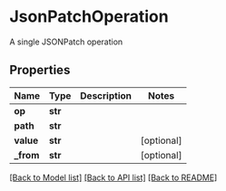 # JsonPatchOperation

A single JSONPatch operation
## Properties
Name | Type | Description | Notes
------------ | ------------- | ------------- | -------------
**op** | **str** |  | 
**path** | **str** |  | 
**value** | **str** |  | [optional] 
**_from** | **str** |  | [optional] 

[[Back to Model list]](../README.md#documentation-for-models) [[Back to API list]](../README.md#documentation-for-api-endpoints) [[Back to README]](../README.md)


